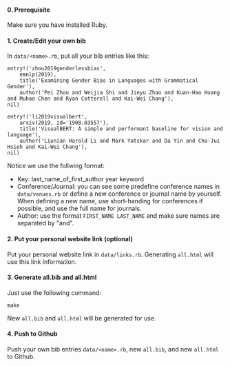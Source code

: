 #### 0. Prerequisite
Make sure you have installed Ruby.

#### 1. Create/Edit your own bib

In ``data/<name>.rb``, put all your bib entries like this:

    entry!('zhou2019genderlessbias',
        emnlp(2019),
        title('Examining Gender Bias in Languages with Grammatical Gender'),
        author('Pei Zhou and Weijia Shi and Jieyu Zhao and Kuan-Hao Huang and Muhao Chen and Ryan Cotterell and Kai-Wei Chang'),
    nil)
    
    entry!('li2019visualbert',
        arxiv(2019, id='1908.03557'),
        title('VisualBERT: A simple and performant baseline for vision and language'),
        author('Liunian Harold Li and Mark Yatskar and Da Yin and Cho-Jui Hsieh and Kai-Wei Chang'),
    nil)

Notice we use the follwing format:
- Key: last_name_of_first_author year keyword
- Conference/Journal: you can see some predefine conference names in ``data/venues.rb`` or define a new conference or journal name by yourself. When defining a new name, use short-handing for conferences if possible, and use the full name for journals. 
- Author: use the format ``FIRST_NAME LAST_NAME`` and make sure names are separated by "and".

#### 2. Put your personal website link (optional)

Put your personal website link in ``data/links.rb``. Generating ``all.html`` will use this link information.

#### 3. Generate all.bib and all.html

Just use the following command:

    make

New ``all.bib`` and ``all.html`` will be generated for use.

#### 4. Push to Github
Push your own bib entries ``data/<name>.rb``, new ``all.bib``, and new ``all.html`` to Github.
